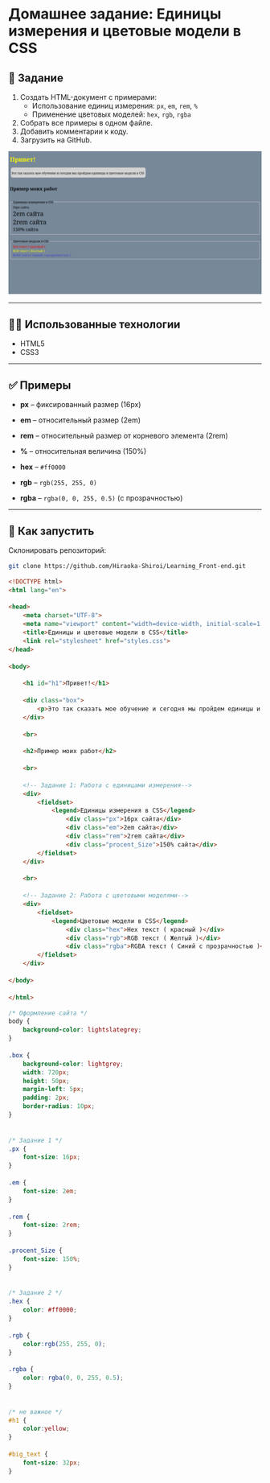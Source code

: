# Домашнее задание: Единицы измерения и цветовые модели в CSS

## 📌 Задание
1. Создать HTML-документ с примерами:
   - Использование единиц измерения: `px`, `em`, `rem`, `%`
   - Применение цветовых моделей: `hex`, `rgb`, `rgba`
2. Собрать все примеры в одном файле.
3. Добавить комментарии к коду.
4. Загрузить на GitHub.

![Пример страницы](web_review.png)

---

## 🧑‍💻 Использованные технологии
- HTML5
- CSS3

---

## ✅ Примеры
- **px** – фиксированный размер (16px)
- **em** – относительный размер (2em)
- **rem** – относительный размер от корневого элемента (2rem)
- **%** – относительная величина (150%)

- **hex** – `#ff0000`
- **rgb** – `rgb(255, 255, 0)`
- **rgba** – `rgba(0, 0, 255, 0.5)` (с прозрачностью)

---

## 🚀 Как запустить
Склонировать репозиторий:
```bash
git clone https://github.com/Hiraoka-Shiroi/Learning_Front-end.git
```
```html
<!DOCTYPE html>
<html lang="en">

<head>
    <meta charset="UTF-8">
    <meta name="viewport" content="width=device-width, initial-scale=1.0">
    <title>Единицы и цветовые модели в CSS</title>
    <link rel="stylesheet" href="styles.css">
</head>

<body>

    <h1 id="h1">Привет!</h1>

    <div class="box">
        <p>Это так сказать мое обучение и сегодня мы пройдем единицы и цветовые модели в CSS</p>
    </div>

    <br>

    <h2>Пример моих работ</h2>

    <br>

    <!-- Задание 1: Работа с единицами измерения-->
    <div>
        <fieldset>
            <legend>Единицы измерения в CSS</legend>
                <div class="px">16px сайта</div>
                <div class="em">2em сайта</div>
                <div class="rem">2rem сайта</div>
                <div class="procent_Size">150% сайта</div>
        </fieldset>
    </div>

    <br>

    <!-- Задание 2: Работа с цветовыми моделями-->
    <div>
        <fieldset>
            <legend>Цветовые модели в CSS</legend>
                <div class="hex">Hex текст ( красный )</div>
                <div class="rgb">RGB текст ( Желтый )</div>
                <div class="rgba">RGBA текст ( Синий с прозрачностью )</div>
        </fieldset>
    </div>

</body>

</html>
```
```css
/* Оформление сайта */
body {
    background-color: lightslategrey;
}

.box {
    background-color: lightgrey;
    width: 720px;
    height: 50px;
    margin-left: 5px;
    padding: 2px;
    border-radius: 10px;
}


/* Задание 1 */
.px {
    font-size: 16px;
}

.em {
    font-size: 2em;
}

.rem {
    font-size: 2rem;
}

.procent_Size {
    font-size: 150%;
}


/* Задание 2 */
.hex {
    color: #ff0000;
}

.rgb {
    color:rgb(255, 255, 0);
}

.rgba {
    color: rgba(0, 0, 255, 0.5);
}


/* не важное */
#h1 {
    color:yellow;
}

#big_text {
    font-size: 32px;
}
```
